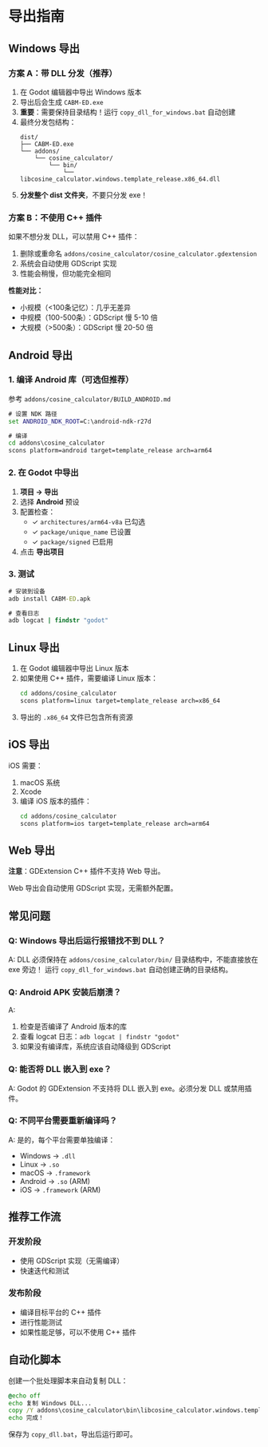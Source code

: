 # 导出指南

## Windows 导出

### 方案 A：带 DLL 分发（推荐）

1. 在 Godot 编辑器中导出 Windows 版本
2. 导出后会生成 `CABM-ED.exe`
3. **重要**：需要保持目录结构！运行 `copy_dll_for_windows.bat` 自动创建
4. 最终分发包结构：
   ```
   dist/
   ├── CABM-ED.exe
   └── addons/
       └── cosine_calculator/
           └── bin/
               └── libcosine_calculator.windows.template_release.x86_64.dll
   ```
5. **分发整个 dist 文件夹**，不要只分发 exe！

### 方案 B：不使用 C++ 插件

如果不想分发 DLL，可以禁用 C++ 插件：

1. 删除或重命名 `addons/cosine_calculator/cosine_calculator.gdextension`
2. 系统会自动使用 GDScript 实现
3. 性能会稍慢，但功能完全相同

**性能对比：**
- 小规模（<100条记忆）：几乎无差异
- 中规模（100-500条）：GDScript 慢 5-10 倍
- 大规模（>500条）：GDScript 慢 20-50 倍

## Android 导出

### 1. 编译 Android 库（可选但推荐）

参考 `addons/cosine_calculator/BUILD_ANDROID.md`

```cmd
# 设置 NDK 路径
set ANDROID_NDK_ROOT=C:\android-ndk-r27d

# 编译
cd addons\cosine_calculator
scons platform=android target=template_release arch=arm64
```

### 2. 在 Godot 中导出

1. **项目 → 导出**
2. 选择 **Android** 预设
3. 配置检查：
   - ✓ `architectures/arm64-v8a` 已勾选
   - ✓ `package/unique_name` 已设置
   - ✓ `package/signed` 已启用
4. 点击 **导出项目**

### 3. 测试

```cmd
# 安装到设备
adb install CABM-ED.apk

# 查看日志
adb logcat | findstr "godot"
```

## Linux 导出

1. 在 Godot 编辑器中导出 Linux 版本
2. 如果使用 C++ 插件，需要编译 Linux 版本：
   ```bash
   cd addons/cosine_calculator
   scons platform=linux target=template_release arch=x86_64
   ```
3. 导出的 `.x86_64` 文件已包含所有资源

## iOS 导出

iOS 需要：
1. macOS 系统
2. Xcode
3. 编译 iOS 版本的插件：
   ```bash
   cd addons/cosine_calculator
   scons platform=ios target=template_release arch=arm64
   ```

## Web 导出

**注意**：GDExtension C++ 插件不支持 Web 导出。

Web 导出会自动使用 GDScript 实现，无需额外配置。

## 常见问题

### Q: Windows 导出后运行报错找不到 DLL？
A: DLL 必须保持在 `addons/cosine_calculator/bin/` 目录结构中，不能直接放在 exe 旁边！
   运行 `copy_dll_for_windows.bat` 自动创建正确的目录结构。

### Q: Android APK 安装后崩溃？
A: 
1. 检查是否编译了 Android 版本的库
2. 查看 logcat 日志：`adb logcat | findstr "godot"`
3. 如果没有编译库，系统应该自动降级到 GDScript

### Q: 能否将 DLL 嵌入到 exe？
A: Godot 的 GDExtension 不支持将 DLL 嵌入到 exe。必须分发 DLL 或禁用插件。

### Q: 不同平台需要重新编译吗？
A: 是的，每个平台需要单独编译：
- Windows → `.dll`
- Linux → `.so`
- macOS → `.framework`
- Android → `.so` (ARM)
- iOS → `.framework` (ARM)

## 推荐工作流

### 开发阶段
- 使用 GDScript 实现（无需编译）
- 快速迭代和测试

### 发布阶段
- 编译目标平台的 C++ 插件
- 进行性能测试
- 如果性能足够，可以不使用 C++ 插件

## 自动化脚本

创建一个批处理脚本来自动复制 DLL：

```cmd
@echo off
echo 复制 Windows DLL...
copy /Y addons\cosine_calculator\bin\libcosine_calculator.windows.template_release.x86_64.dll .\
echo 完成！
```

保存为 `copy_dll.bat`，导出后运行即可。
